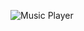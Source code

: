 
![Music Player](https://user-images.githubusercontent.com/72776221/172967254-4e1ee578-7d8b-4276-9278-f804562b743c.png)

